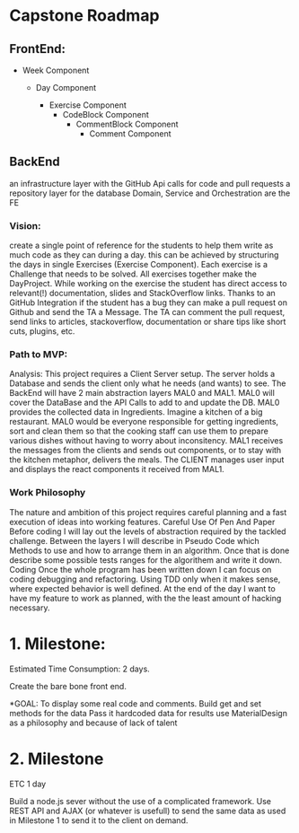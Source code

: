 # Capstone Roadmap #
## FrontEnd:
* Week Component
  * Day Component

    * Exercise Component
      * CodeBlock Component
        * CommentBlock Component
          * Comment Component

## BackEnd 
an infrastructure layer with the GitHub Api calls for code and pull requests
a repository layer for the database 
Domain, Service and Orchestration are the FE

### Vision:
create a single point of reference for the students to help them write as much code as they can during a day. 
this can be achieved by structuring the days in single Exercises (Exercise Component). Each exercise is a Challenge that needs to be solved. All exercises together make the DayProject.
While working on the exercise the student has direct access to relevant(!) documentation, slides and StackOverflow links. Thanks to an GitHub Integration if the student has a bug they can make a pull request on Github and send the TA a Message. The TA can comment the pull request, send links to articles, stackoverflow, documentation or share tips like short cuts, plugins, etc. 

### Path to MVP:
Analysis: This project requires a Client Server setup. The server holds a Database and sends the client only what he needs (and wants) to see.
The BackEnd will have 2 main abstraction layers MAL0 and MAL1. MAL0 will cover the DataBase and the API Calls to add to and update the DB. MAL0 provides the collected data in Ingredients. 
Imagine a kitchen of a big restaurant. MAL0 would be everyone responsible for getting ingredients, sort and clean them so that the cooking staff can use them to prepare various dishes without having to worry about inconsitency. 
MAL1 receives the messages from the clients and sends out components, or to stay with the kitchen metaphor, delivers the meals.
The CLIENT manages user input and displays the react components it received from MAL1.
 
 
### Work Philosophy


The nature and ambition of this project requires careful planning and a fast execution of ideas into working features. 
Careful Use Of Pen And Paper
Before coding I will lay out the levels of abstraction required by the tackled challenge. Between the layers I will describe in Pseudo Code which Methods to use and how to arrange them in an algorithm. Once that is done describe some possible tests ranges for the algorithem and write it down.
Coding
Once the whole program has been written down I can focus on coding debugging and refactoring. Using TDD only when it makes sense, where expected behavior is well defined.
At the end of the day I want to have my feature to work as planned, with the the least amount of hacking necessary.

# 1. Milestone:

Estimated Time Consumption: 2 days.

Create the bare bone front end. 

*GOAL:
	To display some real code and comments.
	Build get and set methods for the data
	Pass it hardcoded data for results
	use MaterialDesign as a philosophy and because of lack of talent


# 2. Milestone 

ETC 1 day

Build a node.js sever without the use of a complicated framework. Use REST API and AJAX (or whatever is usefull) to send the same data as used in Milestone 1 to send it to the client on demand. 

